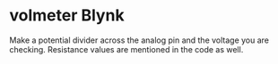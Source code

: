 # volmeter Blynk


Make a potential divider across the analog pin and the voltage you are checking.
Resistance values are mentioned in the code as well.


 
 
 
